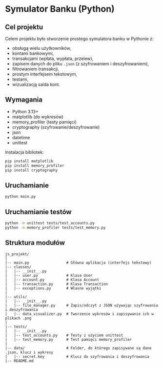 # Symulator Banku (Python)

## Cel projektu

Celem projektu było stworzenie prostego symulatora banku w Pythonie z:
- obsługą wielu użytkowników,
- kontami bankowymi,
- transakcjami (wpłata, wypłata, przelew),
- zapisem danych do pliku `.json` (z szyfrowaniem i deszyfrowaniem),
- filtrowaniem transakcji,
- prostym interfejsem tekstowym,
- testami,
- wizualizacją salda kont.

## Wymagania

- Python 3.13+
- matplotlib (do wykresów)
- memory_profiler (testy pamięci)
- cryptography (szyfrowanie/deszyfrowanie)
- json
- datetime
- unittest

Instalacja bibliotek:
```bash
pip install matplotlib
pip install memory_profiler
pip install cryptography
```

## Uruchamianie
```bash
python main.py
```

## Uruchamianie testów
```bash
python -m unittest tests/test_accounts.py
python -m memory_profiler tests/test_memory.py
```

## Struktura modułów
```
js_projekt/
|
|-- main.py                 # Główna aplikacja (interfejs tekstowy)
|-- classes/
|   |-- __init__.py
|   |-- user.py             # Klasa User
|   |-- account.py          # Klasa Account
|   |-- transaction.py      # Klasa Transaction
|   |-- exceptions.py       # Własne wyjątki
|
|-- utils/
|   |-- __init__.py
|   |-- file_manager.py     # Zapis/odczyt z JSON używając szyfrowania i deszyfrowania
|   |-- data_visualizer.py  # Tworzenie wykresów i zapisywanie ich w plikach .png
|
|-- tests/
|   |-- __init__.py
|   |-- test_accounts.py    # Testy z użyciem unittest
|   |-- test_memory.py      # Test pamięci memory_profiler
|
|-- data/                   # Folder, do którego zapisywane są dane .json, klucz i wykresy
|   |-- secret.key          # Klucz do szyfrowania i deszyfrowania
|-- README.md
```